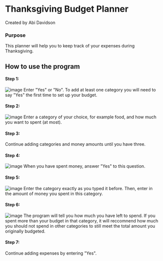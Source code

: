 # Thanksgiving Budget Planner

Created by Abi Davidson 

### Purpose
This planner will help you to keep track of your expenses during Thanksgiving. 

## How to use the program
#### Step 1:
![image](https://github.com/abidavidson/Thanksgiving-Budget/assets/146354813/606abff0-34c7-428e-9253-9e899deb3a24)
Enter "Yes" or "No". To add at least one category you will need to say "Yes" the first time to set up your budget.
#### Step 2:
![image](https://github.com/abidavidson/Thanksgiving-Budget/assets/146354813/3042215f-6ae7-4cc0-bba8-3c13133ea4f0)
Enter a category of your choice, for example food, and how much you want to spent (at most).
#### Step 3: 
Continue adding categories and money amounts until you have three. 
#### Step 4:
![image](https://github.com/abidavidson/Thanksgiving-Budget/assets/146354813/43b7b691-40e6-4515-a8ba-c110a4a9759c)
When you have spent money, answer "Yes" to this question.
#### Step 5: 
![image](https://github.com/abidavidson/Thanksgiving-Budget/assets/146354813/6650454a-070a-4276-94c3-0537119fcd8e)
Enter the category exactly as you typed it before. Then, enter in the amount of money you spent in this category. 
#### Step 6: 
![image](https://github.com/abidavidson/Thanksgiving-Budget/assets/146354813/f5ff81c9-68ee-4096-bbf1-56b0539bc76e)
The program will tell you how much you have left to spend. If you spent more than your budget in that category, it will reccomnend how much you should not spend in other categories to still meet the total amount you originally budgeted. 
#### Step 7:
Continue adding expenses by entering "Yes". 






